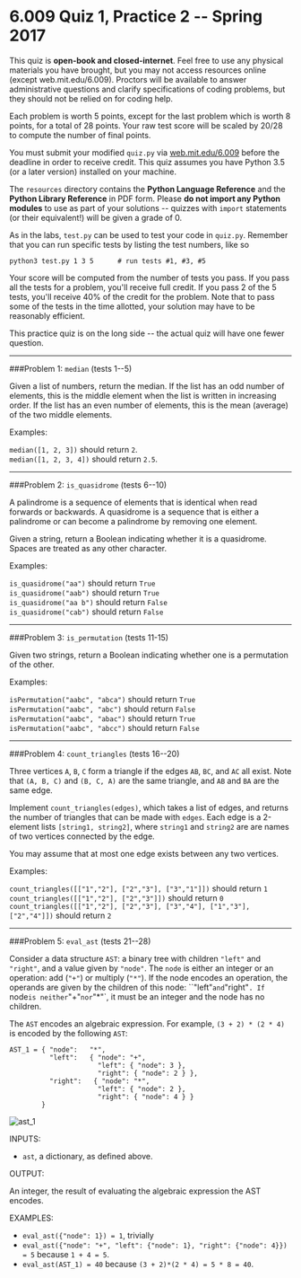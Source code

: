 6.009 Quiz 1, Practice 2 -- Spring 2017
=================================

This quiz is **open-book and closed-internet**.
Feel free to use any physical materials you have brought, but you may not access resources online (except web.mit.edu/6.009). Proctors will be available to answer administrative questions and clarify specifications of coding problems, but they should not be relied on for coding help.

Each problem is worth 5 points, except for the last problem which is worth 8 points, for a total of 28 points.  Your raw test score will be scaled by 20/28 to compute the number of final points.

You must submit your modified `quiz.py` via [web.mit.edu/6.009](http://web.mit.edu/6.009) before the deadline in order to receive credit.
This quiz assumes you have Python 3.5 (or a later version) installed on your machine.

The `resources` directory contains the **Python Language Reference** and the **Python Library Reference** in PDF form.
Please **do not import any Python modules** to use as part of your solutions -- quizzes with `import` statements (or their equivalent!) will be given a grade of 0.

As in the labs, `test.py` can be used to test your code in `quiz.py`. Remember that you can run specific tests by listing the test numbers, like so

	python3 test.py 1 3 5      # run tests #1, #3, #5
	
Your score will be computed from the number of tests you pass.  If you pass all the tests for a problem, you'll receive full credit.  If you pass 2 of the 5 tests, you'll receive 40% of the credit for the problem.  Note that to pass some of the tests in the time allotted, your solution may have to be reasonably efficient.

This practice quiz is on the long side -- the actual quiz will have one fewer question.

---
###Problem 1: `median`  (tests 1--5)

Given a list of numbers, return the median.
If the list has an odd number of elements, this is the middle element when the list is written in increasing order.
If the list has an even number of elements, this is the mean (average) of the two middle elements.

Examples:

`median([1, 2, 3])` should return `2`.
<br>
`median([1, 2, 3, 4])` should return `2.5`.


---
###Problem 2: `is_quasidrome`  (tests 6--10)

A palindrome is a sequence of elements that is identical when read forwards or backwards.
A quasidrome is a sequence that is either a palindrome or can become a palindrome by removing one element.

Given a string, return a Boolean indicating whether it is a quasidrome.
Spaces are treated as any other character.

Examples:

`is_quasidrome("aa")` should return `True`
<br>
`is_quasidrome("aab")` should return `True`
<br>
`is_quasidrome("aa b")` should return `False`
<br>
`is_quasidrome("cab")` should return `False`

---
###Problem 3: `is_permutation` (tests 11-15)

Given two strings, return a Boolean indicating whether one is a permutation of the other.

Examples:

`isPermutation("aabc", "abca")` should return `True`
<br>
`isPermutation("aabc", "abc")` should return `False`
<br>
`isPermutation("aabc", "abac")` should return `True`
<br>
`isPermutation("aabc", "abcc")` should return `False`

---
###Problem 4: `count_triangles` (tests 16--20)

Three vertices `A`, `B`, `C` form a triangle if the edges `AB`, `BC`, and `AC` all exist.
Note that `(A, B, C)` and `(B, C, A)` are the same triangle, and `AB` and `BA` are the same edge.

Implement `count_triangles(edges)`, which takes a list of edges, and returns the number of triangles that can be made with `edges`. Each edge is a 2-element lists `[string1, string2]`, where `string1` and `string2` are are names of two vertices connected by the edge.

You may assume that at most one edge exists between any two vertices.

Examples:

`count_triangles([["1","2"], ["2","3"], ["3","1"]])` should return `1`
<br>
`count_triangles([["1","2"], ["2","3"]])` should return `0`
<br>
`count_triangles([["1","2"], ["2","3"], ["3","4"], ["1","3"], ["2","4"]])` should return `2`

---
###Problem 5: `eval_ast` (tests 21--28)

Consider a data structure `AST`: a binary tree with children `"left"` and `"right"`, and a value given by `"node"`.
The `node` is either an integer or an operation: add (`"+"`) or multiply (`"*"`). If the node encodes an operation, the operands are given by the children of this node: ``"left"` and `"right"`. If `node` is neither `"+"` nor `"*"`, it must be an integer and the node has no children.

The `AST` encodes an algebraic expression. For example, `(3 + 2) * (2 * 4)` is encoded by the following `AST`:

    AST_1 = { "node":   "*",
              "left":   { "node": "+",
                          "left": { "node": 3 },
                          "right": { "node": 2 } },
              "right":   { "node": "*",
                          "left": { "node": 2 },
                          "right": { "node": 4 } }
            }

![ast_1](markdown_resources/ast_1.png)

INPUTS:

- `ast`, a dictionary, as defined above.

OUTPUT:

An integer, the result of evaluating the algebraic expression the AST encodes.

EXAMPLES:

- `eval_ast({"node": 1}) = 1`, trivially
- `eval_ast({"node": "+", "left": {"node": 1}, "right": {"node": 4}}) = 5` because `1 + 4 = 5`.
- `eval_ast(AST_1) = 40` because `(3 + 2)*(2 * 4) = 5 * 8 = 40`.

